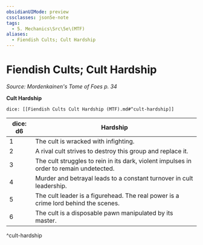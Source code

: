 ```yaml
---
obsidianUIMode: preview
cssclasses: json5e-note
tags:
  - 5. Mechanics\Src\5e\(MTF)
aliases:
  - Fiendish Cults; Cult Hardship
---
```

# Fiendish Cults; Cult Hardship
*Source: Mordenkainen's Tome of Foes p. 34* 

**Cult Hardship**

`dice: [[Fiendish Cults Cult Hardship (MTF).md#^cult-hardship]]`

| dice: d6 | Hardship |
|----------|----------|
| 1 | The cult is wracked with infighting. |
| 2 | A rival cult strives to destroy this group and replace it. |
| 3 | The cult struggles to rein in its dark, violent impulses in order to remain undetected. |
| 4 | Murder and betrayal leads to a constant turnover in cult leadership. |
| 5 | The cult leader is a figurehead. The real power is a crime lord behind the scenes. |
| 6 | The cult is a disposable pawn manipulated by its master. |
^cult-hardship
